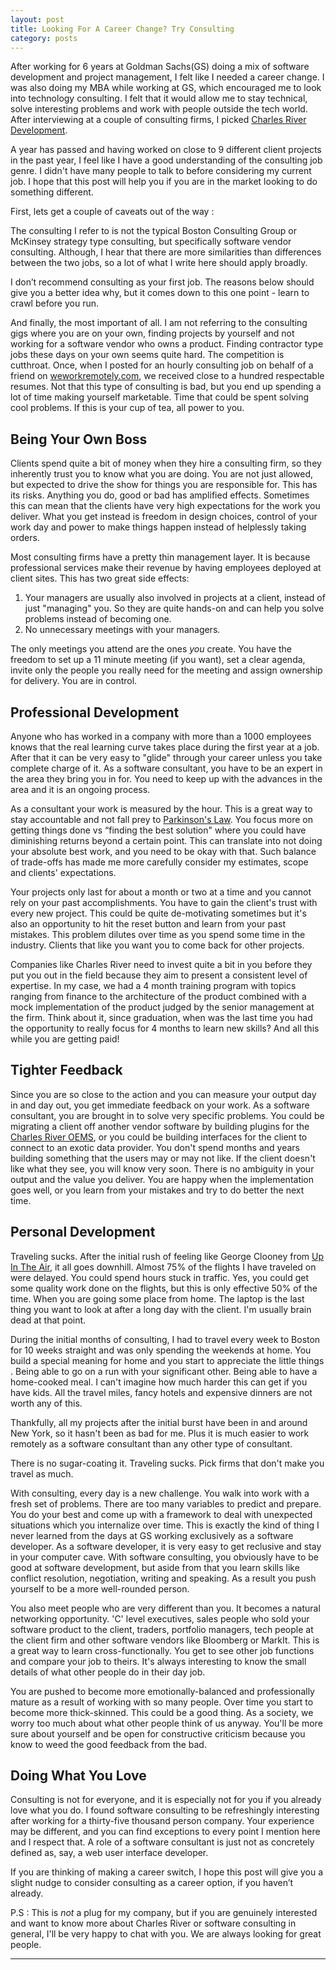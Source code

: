 ```yaml
---
layout: post
title: Looking For A Career Change? Try Consulting
category: posts
---
```

After working for 6 years at Goldman Sachs(GS) doing a mix of software development and project management, I felt like I needed a career change. I was also doing my MBA while working at GS, which encouraged me to look into technology consulting. I felt that it would allow me to stay technical, solve interesting problems and work with people outside the tech world. After interviewing at a couple of consulting firms, I picked <a href="http://www.crd.com/">Charles River Development</a>.

A year has passed and having worked on close to 9 different client projects in the past year, I feel like I have a good understanding of the consulting job genre. I didn't have many people to talk to before considering my current job. I hope that this post will help you if you are in the market looking to do something different. 

First, lets get a couple of caveats out of the way :

The consulting I refer to is not the typical Boston Consulting Group or McKinsey strategy type consulting, but specifically software vendor consulting. Although, I hear that there are more similarities than differences between the two jobs, so a lot of what I write here should apply broadly.

I don’t recommend consulting as your first job. The reasons below should give you a better idea why, but it comes down to this one point - learn to crawl before you run.

And finally, the most important of all. I am not referring to the consulting gigs where you are on your own, finding projects by yourself and not working for a software vendor who owns a product. Finding contractor type jobs these days on your own seems quite hard. The competition is cutthroat. Once, when I posted for an hourly consulting job on behalf of a friend on <a href= "https://weworkremotely.com/">weworkremotely.com</a>, we received close to a hundred respectable resumes. Not that this type of consulting is bad, but you end up spending a lot of time making yourself marketable. Time that could be spent solving cool problems. If this is your cup of tea, all power to you.

<h2>Being Your Own Boss</h2>
Clients spend quite a bit of money when they hire a consulting firm, so they inherently trust you to know what you are doing. You are not just allowed, but expected to drive the show for things you are responsible for. This has its risks. Anything you do, good or bad has amplified effects. Sometimes this can mean that the clients have very high expectations for the work you deliver. What you get instead is freedom in design choices, control of your work day and power to make things happen instead of helplessly taking orders.

Most consulting firms have a pretty thin management layer. It is because professional services make their revenue by having employees deployed at client sites. This has two great side effects: <br>

1. Your managers are usually also involved in projects at a client, instead of just "managing" you. So they are quite hands-on and can help you solve problems instead of becoming one. <br>
2. No unnecessary meetings with your managers. <br>

The only meetings you attend are the ones <i>you</i> create. You have the freedom to set up a 11 minute meeting (if you want), set a clear agenda, invite only the people you really need for the meeting and assign ownership for delivery. You are in control.


<h2>Professional Development</h2>
Anyone who has worked in a company with more than a 1000 employees knows that the real learning curve takes place during the first year at a job. After that it can be very easy to "glide" through your career unless you take complete charge of it. As a software consultant, you have to be an expert in the area they bring you in for. You need to keep up with the advances in the area and it is an ongoing process. 

As a consultant your work is measured by the hour. This is a great way to stay accountable and not fall prey to <a href="http://en.wikipedia.org/wiki/Parkinson's_law"> Parkinson's Law</a>. You focus more on getting things done vs “finding the best solution" where you could have diminishing returns beyond a certain point. This can translate into not doing your absolute best work, and you need to be okay with that. Such balance of trade-offs has made me more carefully consider my estimates, scope and clients' expectations.

Your projects only last for about a month or two at a time and you cannot rely on your past accomplishments. You have to gain the client's trust with every new project. This could be quite de-motivating sometimes but it's also an opportunity to hit the reset button and learn from your past mistakes. This problem dilutes over time as you spend some time in the industry. Clients that like you want you to come back for other projects. 

Companies like Charles River need to invest quite a bit in you before they put you out in the field because they aim to present a consistent level of expertise. In my case, we had a 4 month training program with topics ranging from finance to the architecture of the product combined with a mock implementation of the product judged by the senior management at the firm. Think about it, since graduation, when was the last time you had the opportunity to really focus for 4 months to learn new skills? And all this while you are getting paid!

<h2>Tighter Feedback </h2>
Since you are so close to the action and you can measure your output day in and day out, you get immediate feedback on your work. As a software consultant, you are brought in to solve very specific problems. You could be migrating a client off another vendor software by building plugins for the <a href ="http://www.crd.com/assets/pdfs/Charles_River_IMS_Overview_Brochure_WEB_US.pdf">Charles River OEMS</a>, or  you could be building interfaces for the client to connect to an exotic data provider. You don't spend months and years building something that the users may or may not like. If the client doesn't like what they see, you will know very soon. There is no ambiguity in your output and the value you deliver. You are happy when the implementation goes well, or you learn from your mistakes and try to do better the next time. 

<h2>Personal Development </h2>
Traveling sucks. After the initial rush of feeling like George Clooney from <a href="https://www.youtube.com/watch?v=rTL1FmvVCuA">Up In The Air</a>, it all goes downhill.
Almost 75% of the flights I have traveled on were delayed. You could spend hours stuck in traffic. Yes, you could get some quality work done on the flights, but this is only effective 50% of the time. When you are going some place from home. The laptop is the last thing you want to look at after a long day with the client. I'm usually brain dead at that point.

During the initial months of consulting, I had to travel every week to Boston for 10 weeks straight and was only spending the weekends at home. You build a special meaning for home and you start to appreciate the little things . Being able to go on a run with your significant other. Being able to have a home-cooked meal. I can't imagine how much harder this can get if you have kids. All the travel miles, fancy hotels and expensive dinners are not worth any of this.

Thankfully, all my projects after the initial burst have been in and around New York, so it hasn't been as bad for me. Plus it is much easier to work remotely as a software consultant than any other type of consultant. 

There is no sugar-coating it. Traveling sucks. Pick firms that don't make you travel as much. 

With consulting, every day is a new challenge. You walk into work with a fresh set of problems. There are too many variables to predict and prepare. You do your best and come up with a framework to deal with unexpected situations which you internalize over time. This is exactly the kind of thing I never learned from the days at GS working exclusively as a software developer. As a software developer, it is very easy to get reclusive and stay in your computer cave. With software consulting, you obviously have to be good at software development, but aside from that you learn skills like conflict resolution, negotiation, writing and speaking. As a result you push yourself to be a more well-rounded person.

You also meet people who are very different than you. It becomes a natural networking opportunity. 'C' level executives, sales people who sold your software product to the client, traders, portfolio managers, tech people at the client firm and other software vendors like Bloomberg or MarkIt. This is a great way to learn cross-functionally. You get to see other job functions and compare your job to theirs. It's always interesting to know the small details of what other people do in their day job.  

You are pushed to become more emotionally-balanced and professionally mature as a result of working with so many people. Over time you start to become more thick-skinned. This could be a good thing. As a society, we worry too much about what other people think of us anyway. You'll be more sure about yourself and be open for constructive criticism because you know to weed the good feedback from the bad.

<h2>Doing What You Love</h2>

Consulting is not for everyone, and it is especially not for you if you already love what you do. I found software consulting to be refreshingly interesting after working for a thirty-five thousand person company. Your experience may be different, and you can find exceptions to every point I mention here and I respect that. A role of a software consultant is just not as concretely defined as, say, a web user interface developer. 


If you are thinking of making a career switch, I hope this post will give you a slight nudge to consider consulting as a career option, if you haven’t already.

P.S : This is <i>not</i> a plug for my company, but if you are genuinely interested and want to know more about Charles River or software consulting in general, I'll be very happy to chat with you. We are always looking for great people.


---